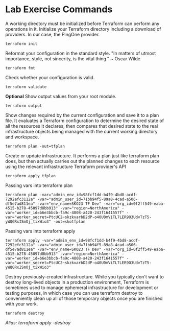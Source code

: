 # Lab Exercise Commands

A working directory must be initialized before Terraform can perform any operations in it. Initialize your Terraform directory including a download of providers. In our case, the PingOne provider.

    terraform init

Reformat your configuration in the standard style.
"In matters of utmost importance, style, not sincerity, is the vital thing."
~ Oscar Wilde

    terraform fmt

Check whether your configuration is valid.

    terraform validate

**Optional** Show output values from your root module.

    terraform output

Show changes required by the current configuration and save it to a plan file. It evaluates a Terraform configuration to determine the desired state of all the resources it declares, then compares that desired state to the real infrastructure objects being managed with the current working directory and workspace.

    terraform plan -out=tfplan

Create or update infrastructure. It performs a plan just like terraform plan does, but then actually carries out the planned changes to each resource using the relevant infrastructure Terraform provider's API

    terraform apply tfplan

Passing vars into terraform plan

    terraform plan -var="admin_env_id=98fcf1dd-b4f9-4bd8-acdf-7292efc3112a" -var="admin_user_id=71bb94f5-89a8-4cad-a506-df5e7ad811ea" -var="env_name=SKO23 TF Dev" -var="org_id=0f2ff549-eaba-4515-b278-45097d8bb913" -var="region=NorthAmerica" -var="worker_id=b6e3bbcb-fa9c-4808-a420-243f1641557f" -var="worker_secret=PtcUC2~skzkvarbD2dP-o40U0mViTL7LER9O3UdvTzT5-yWQGRxISmOj_tixWio3" -out=skotfplan

Passing vars into terraform apply

    terraform apply -var="admin_env_id=98fcf1dd-b4f9-4bd8-acdf-7292efc3112a" -var="admin_user_id=71bb94f5-89a8-4cad-a506-df5e7ad811ea" -var="env_name=SKO23 TF Dev" -var="org_id=0f2ff549-eaba-4515-b278-45097d8bb913" -var="region=NorthAmerica" -var="worker_id=b6e3bbcb-fa9c-4808-a420-243f1641557f" -var="worker_secret=PtcUC2~skzkvarbD2dP-o40U0mViTL7LER9O3UdvTzT5-yWQGRxISmOj_tixWio3"

Destroy previously-created infrastructure. While you typically don't want to destroy long-lived objects in a production environment, Terraform is sometimes used to manage ephemeral infrastructure for development or testing purposes, in which case you can use terraform destroy to conveniently clean up all of those temporary objects once you are finished with your work.

    terraform destroy

*Alias: terraform apply -destroy*




